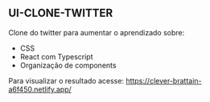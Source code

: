 
## UI-CLONE-TWITTER

Clone do twitter para aumentar o aprendizado sobre:
* CSS
* React com Typescript
* Organização de components

Para visualizar o resultado acesse:
https://clever-brattain-a6f450.netlify.app/